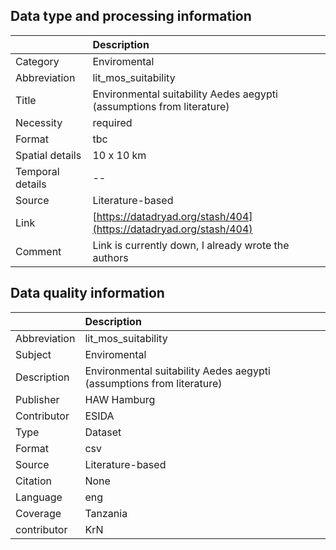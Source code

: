 ## Data type and processing information 

|                  | Description                                                           |
|:-----------------|:----------------------------------------------------------------------|
| Category         | Enviromental                                                          |
| Abbreviation     | lit_mos_suitability                                                   |
| Title            | Environmental suitability Aedes aegypti (assumptions from literature) |
| Necessity        | required                                                              |
| Format           | tbc                                                                   |
| Spatial details  | 10 x 10 km                                                            |
| Temporal details | --                                                                    |
| Source           | Literature-based                                                      |
| Link             | [https://datadryad.org/stash/404](https://datadryad.org/stash/404)    |
| Comment          | Link is currently down, I already wrote the authors                   |

## Data quality information 

|              | Description                                                           |
|:-------------|:----------------------------------------------------------------------|
| Abbreviation | lit_mos_suitability                                                   |
| Subject      | Enviromental                                                          |
| Description  | Environmental suitability Aedes aegypti (assumptions from literature) |
| Publisher    | HAW Hamburg                                                           |
| Contributor  | ESIDA                                                                 |
| Type         | Dataset                                                               |
| Format       | csv                                                                   |
| Source       | Literature-based                                                      |
| Citation     | None                                                                  |
| Language     | eng                                                                   |
| Coverage     | Tanzania                                                              |
| contributor  | KrN                                                                   |